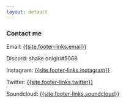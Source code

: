 ```yaml
---
layout: default
---
```

### Contact me

Email: [{{site.footer-links.email}}](mailto:{{site.footer-links.email}})

Discord: shake onigiri#5068

Instagram: [{{site.footer-links.instagram}}](https://www.instagram.com/Shake_onigiri/)

Twitter: [{{site.footer-links.twitter}}](https://twitter.com/shakekonigiri)

Soundcloud: [{{site.footer-links.soundcloud}}]({https://soundcloud.com/shakeonigiri)

